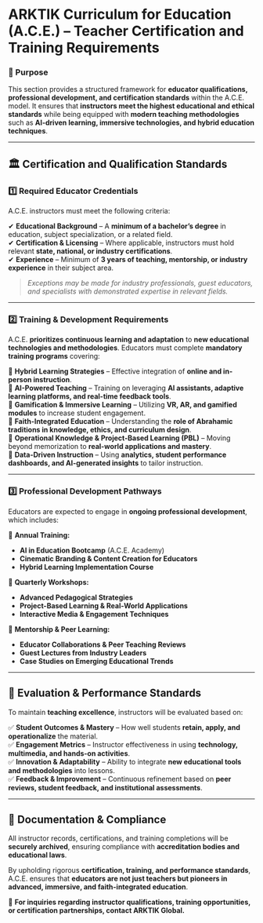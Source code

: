 # **ARKTIK Curriculum for Education (A.C.E.) – Teacher Certification and Training Requirements**  

### **📜 Purpose**  
This section provides a structured framework for **educator qualifications, professional development, and certification standards** within the A.C.E. model. It ensures that **instructors meet the highest educational and ethical standards** while being equipped with **modern teaching methodologies** such as **AI-driven learning, immersive technologies, and hybrid education techniques**.

---

## **🏛 Certification and Qualification Standards**  

### **1️⃣ Required Educator Credentials**  
A.C.E. instructors must meet the following criteria:  

✔ **Educational Background** – A **minimum of a bachelor’s degree** in education, subject specialization, or a related field.  
✔ **Certification & Licensing** – Where applicable, instructors must hold relevant **state, national, or industry certifications**.  
✔ **Experience** – Minimum of **3 years of teaching, mentorship, or industry experience** in their subject area.  

> *Exceptions may be made for industry professionals, guest educators, and specialists with demonstrated expertise in relevant fields.*  

---

### **2️⃣ Training & Development Requirements**  

A.C.E. **prioritizes continuous learning and adaptation** to **new educational technologies and methodologies**. Educators must complete **mandatory training programs** covering:  

🔹 **Hybrid Learning Strategies** – Effective integration of **online and in-person instruction**.  
🔹 **AI-Powered Teaching** – Training on leveraging **AI assistants, adaptive learning platforms, and real-time feedback tools**.  
🔹 **Gamification & Immersive Learning** – Utilizing **VR, AR, and gamified modules** to increase student engagement.  
🔹 **Faith-Integrated Education** – Understanding the **role of Abrahamic traditions in knowledge, ethics, and curriculum design**.  
🔹 **Operational Knowledge & Project-Based Learning (PBL)** – Moving beyond memorization to **real-world applications and mastery**.  
🔹 **Data-Driven Instruction** – Using **analytics, student performance dashboards, and AI-generated insights** to tailor instruction.  

---

### **3️⃣ Professional Development Pathways**  

Educators are expected to engage in **ongoing professional development**, which includes:  

📌 **Annual Training:**  
- **AI in Education Bootcamp** (A.C.E. Academy)  
- **Cinematic Branding & Content Creation for Educators**  
- **Hybrid Learning Implementation Course**  

📌 **Quarterly Workshops:**  
- **Advanced Pedagogical Strategies**  
- **Project-Based Learning & Real-World Applications**  
- **Interactive Media & Engagement Techniques**  

📌 **Mentorship & Peer Learning:**  
- **Educator Collaborations & Peer Teaching Reviews**  
- **Guest Lectures from Industry Leaders**  
- **Case Studies on Emerging Educational Trends**  

---

## **🎯 Evaluation & Performance Standards**  

To maintain **teaching excellence**, instructors will be evaluated based on:  

✅ **Student Outcomes & Mastery** – How well students **retain, apply, and operationalize** the material.  
✅ **Engagement Metrics** – Instructor effectiveness in using **technology, multimedia, and hands-on activities**.  
✅ **Innovation & Adaptability** – Ability to integrate **new educational tools and methodologies** into lessons.  
✅ **Feedback & Improvement** – Continuous refinement based on **peer reviews, student feedback, and institutional assessments**.  

---

## **📂 Documentation & Compliance**  
All instructor records, certifications, and training completions will be **securely archived**, ensuring compliance with **accreditation bodies and educational laws**.  

By upholding rigorous **certification, training, and performance standards**, A.C.E. ensures that **educators are not just teachers but pioneers in advanced, immersive, and faith-integrated education**.  

📩 **For inquiries regarding instructor qualifications, training opportunities, or certification partnerships, contact ARKTIK Global.**
